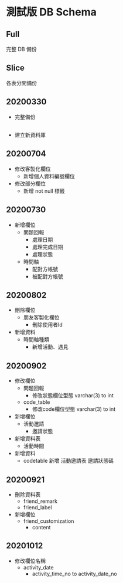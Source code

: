 # 測試版 DB Schema

## Full

完整 DB 備份

## Slice 

各表分開備份

## 20200330
* 完整備份

## 
* 建立新資料庫

## 20200704 
* 修改客製化欄位
    * 新增個人資料編號欄位
* 修改部分欄位
    * 新增 not null 標籤

## 20200730
* 新增欄位
    * 問題回報
        * 處理日期
        * 處理完成日期
        * 處理狀態
    * 時間軸
        * 配對方帳號
        * 被配對方帳號
## 20200802
* 刪除欄位
    * 朋友客製化欄位
        * 刪除使用者Id
* 新增資料
    * 時間軸種類
        * 新增活動、遇見

## 20200902
* 修改欄位
    * 問題回報
        * 修改狀態欄位型態 varchar(3) to int
    * code_table
        * 修改code欄位型態 varchar(3) to int
* 新增欄位
    * 活動邀請
        * 邀請狀態
* 新增資料表 
    * 活動時間
* 新增資料
    * codetable 新增 活動邀請表 邀請狀態碼
## 20200921
* 刪除資料表
    * friend_remark
    * friend_label
* 新增欄位
    * friend_customization
        * content 
## 20201012
* 修改欄位名稱
    * activity_date
        * activity_time_no to activity_date_no